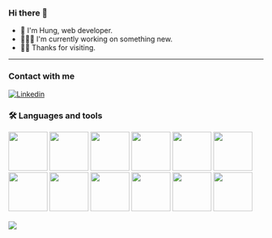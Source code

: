 ### Hi there 👋
- 👀 I'm Hung, web developer.
- 🧑🏽‍💻 I'm currently working on something new.
- 🙇‍♂️ Thanks for visiting.
_____
### Contact with me
<a href="https://www.linkedin.com/in/h%C3%B9ng-nguy%E1%BB%85n-tr%E1%BB%8Dng-713525202"><img src="https://img.shields.io/badge/linkedin%20-%230077B5.svg?&amp;style=for-the-badge&amp;logo=linkedin&amp;logoColor=white" alt="Linkedin"></a>

### 🛠️ Languages and tools
<!-- Programmer gif -->
<img src="https://github.com/nthung0909/profile/assets/54109265/31d0133e-3f0c-46a0-941e-d8bfb6e87b75" width="77" height="77">
<img src="https://github.com/nthung0909/profile/assets/54109265/612bb06b-3d86-4131-8d2d-8257bf05a269" width="77" height="77">
<img src="https://github.com/nthung0909/profile/assets/54109265/5701b92d-e508-47bc-b1af-ac2a2c9587c2" width="77" height="77">
<img src="https://github.com/nthung0909/profile/assets/54109265/c913c6f6-a787-4b7a-8e43-846a082dff48" width="77" height="77">
<img src="https://github.com/nthung0909/nthung0909/assets/54109265/cc7c0058-ed94-4917-85df-49fca2584a13" width="77" height="77">
<img src="https://github.com/nthung0909/profile/assets/54109265/cbefb06b-72b4-46b5-944f-7f66deae8384" width="77" height="77">
<br/>
<img src="https://github.com/nthung0909/profile/assets/54109265/404d6664-5a27-4bac-86eb-49e61803387b" width="77" height="77">
<img src="https://github.com/nthung0909/profile/assets/54109265/b9dbcdd6-ea1a-43a4-955e-22d5e43941f9" width="77" height="77">
<img src="https://github.com/nthung0909/profile/assets/54109265/d97627d7-719a-4cc4-804d-4eafa85e0851" width="77" height="77">
<img src="https://github.com/nthung0909/profile/assets/54109265/0d635d95-72a1-432a-add9-e55d660aeeb9" width="77" height="77">
<img src="https://github.com/nthung0909/profile/assets/54109265/dabba901-ef09-4bdd-821f-dca9e79647f3" width="77" height="77">
<img src="https://github.com/nthung0909/nthung0909/assets/54109265/6f830096-f8ae-4ae6-990c-c4d0d2818a57" width="77" height="77">
<br/>
<br/>
<img src="https://github.com/nthung0909/nthung0909/assets/54109265/e2a2ecd3-789d-4efd-9dac-408924a5b694">
<!-- <img src="https://github.com/nthung0909/profile/assets/54109265/0849ad3e-3c88-4dd0-9ede-35aa57b7c03f" width="77" height="77"> -->

